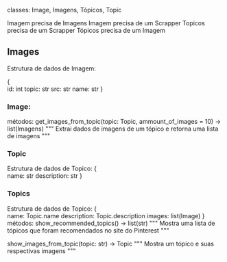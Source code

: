 classes: Image, Imagens, Tópicos, Topic

Imagem precisa de Imagens
Imagem precisa de um Scrapper
Topicos precisa de um Scrapper
Tópicos precisa de um Imagem

## Images
Estrutura de dados de Imagem:

{   
    id: int
    topic: str
    src: str
    name: str
}

### Image:
métodos:
get_images_from_topic(topic: Topic, ammount_of_images = 10) -> list(Imagens)
"""
Extrai dados de imagens de um tópico e retorna uma lista de imagens
"""

### Topic
Estrutura de dados de Topico:
{   
    name: str
    description: str
}

### Topics
Estrutura de dados de Topico:
{   
    name: Topic.name
    description: Topic.description
    images: list(Image)
}
métodos:
show_recommended_topics() -> list(str)
"""
Mostra uma lista de tópicos que foram recomendados no site do Pinterest
"""

show_images_from_topic(topic: str) -> Topic
"""
Mostra um tópico e suas respectivas imagens
"""